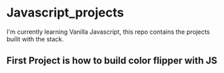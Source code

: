 # Javascript_projects
I'm currently learning Vanilla Javascript, this repo contains the projects builit with the stack.
## First Project is how to build color flipper with JS
